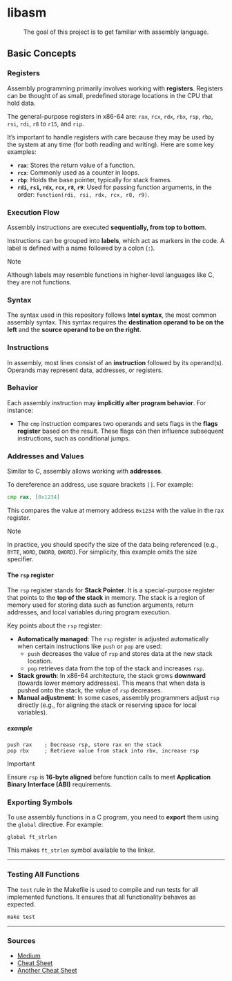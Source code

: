 # libasm
<p align='center'>The goal of this project is to get familiar with assembly language.</p>

## Basic Concepts
### Registers
Assembly programming primarily involves working with **registers**. Registers can be thought of as small, predefined storage locations in the CPU that hold data.

The general-purpose registers in x86-64 are:
`rax`, `rcx`, `rdx`, `rbx`, `rsp`, `rbp`, `rsi`, `rdi`, `r8` to `r15`, and `rip`.

It’s important to handle registers with care because they may be used by the system at any time (for both reading and writing). Here are some key examples:
- **`rax`**: Stores the return value of a function.
- **`rcx`**: Commonly used as a counter in loops.
- **`rbp`**: Holds the base pointer, typically for stack frames.
- **`rdi`, `rsi`, `rdx`, `rcx`, `r8`, `r9`**: Used for passing function arguments, in the order: `function(rdi, rsi, rdx, rcx, r8, r9)`.

### Execution Flow
Assembly instructions are executed **sequentially, from top to bottom**.

Instructions can be grouped into **labels**, which act as markers in the code. A label is defined with a name followed by a colon (`:`).

> [!NOTE]
> Although labels may resemble functions in higher-level languages like C, they are not functions.

### Syntax
The syntax used in this repository follows **Intel syntax**, the most common assembly syntax. This syntax requires the **destination operand to be on the left** and the **source operand to be on the right**.

### Instructions
In assembly, most lines consist of an **instruction** followed by its operand(s). Operands may represent data, addresses, or registers.

### Behavior
Each assembly instruction may **implicitly alter program behavior**. For instance:
- The `cmp` instruction compares two operands and sets flags in the **flags register** based on the result. These flags can then influence subsequent instructions, such as conditional jumps.

### Addresses and Values
Similar to C, assembly allows working with **addresses**.

To dereference an address, use square brackets `[]`. For example:
```asm
cmp rax, [0x1234]
```
This compares the value at memory address `0x1234` with the value in the rax register.
> [!NOTE]
> In practice, you should specify the size of the data being referenced (e.g., `BYTE`, `WORD`, `DWORD`, `QWORD`). For simplicity, this example omits the size specifier.

#### The `rsp` register
The `rsp` register stands for **Stack Pointer**. It is a special-purpose register that points to the **top of the stack** in memory. The stack is a region of memory used for storing data such as function arguments, return addresses, and local variables during program execution.

Key points about the `rsp` register:
- **Automatically managed**: The `rsp` register is adjusted automatically when certain instructions like `push` or `pop` are used:
  - `push` decreases the value of `rsp` and stores data at the new stack location.
  - `pop` retrieves data from the top of the stack and increases `rsp`.
- **Stack growth**: In x86-64 architecture, the stack grows **downward** (towards lower memory addresses). This means that when data is pushed onto the stack, the value of `rsp` decreases.
- **Manual adjustment**: In some cases, assembly programmers adjust `rsp` directly (e.g., for aligning the stack or reserving space for local variables).

##### example
```
push rax    ; Decrease rsp, store rax on the stack
pop rbx     ; Retrieve value from stack into rbx, increase rsp
```

> [!IMPORTANT]
> Ensure `rsp` is **16-byte aligned** before function calls to meet **Application Binary Interface (ABI)** requirements.

### Exporting Symbols
To use assembly functions in a C program, you need to **export** them using the `global` directive. For example:
```
global ft_strlen
```
This makes `ft_strlen` symbol available to the linker.

---
### Testing All Functions
The `test` rule in the Makefile is used to compile and run tests for all implemented functions. It ensures that all functionality behaves as expected.
```
make test
```
---
### Sources
- [Medium](https://medium.com/@leogaudin/libasm-a-guide-to-get-familiar-with-assembly-in-42-830f619f4c5e)
- [Cheat Sheet](https://www.cs.uaf.edu/2017/fall/cs301/reference/x86_64.html)
- [Another Cheat Sheet](https://gist.github.com/justinian/385c70347db8aca7ba93e87db90fc9a6)
